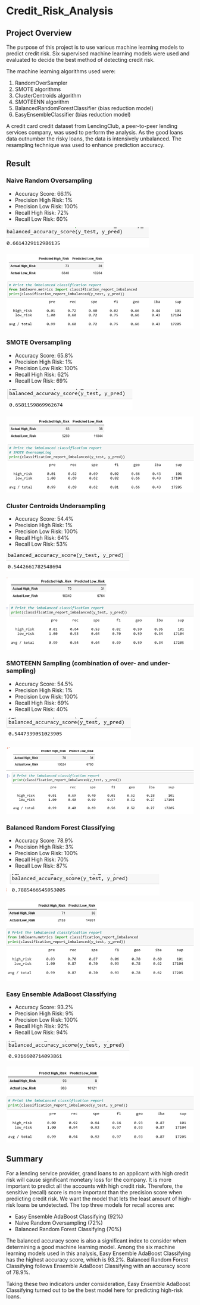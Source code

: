 # Credit_Risk_Analysis

## Project Overview
The purpose of this project is to use various machine learning models to predict credit risk. 
Six supervised machine learning models were used and evaluated to decide the best method of detecting credit risk. 

The machine learning algorithms used were:

1.	RandomOverSampler 
2.	SMOTE algorithms 
3.	ClusterCentroids algorithm 
4.	SMOTEENN algorithm 
5.	BalancedRandomForestClassifier (bias reduction model) 
6.	EasyEnsembleClassifier (bias reduction model)

A credit card credit dataset from LendingClub, a peer-to-peer lending services company, was used to perform the analysis. As the good loans data outnumber the risky loans, the data is intensively unbalanced. The resampling technique was used to enhance prediction accuracy. 

## Result

### Naive Random Oversampling
- Accuracy Score: 66.1%
- Precision High Risk: 1%
- Precision Low Risk: 100%
- Recall High Risk: 72%
- Recall Low Risk: 60%

![Random Oversampling Accuracy Score](https://github.com/Wuyang080510/Credit_Risk_Analysis/blob/main/image/RandomOversamplerAccuracyScore.png)

![Random Oversampling Confusion Matrix and Classification Report](https://github.com/Wuyang080510/Credit_Risk_Analysis/blob/main/image/RamdomOverSamplerConfusionMatrixandClassificationReport.png)

### SMOTE Oversampling
- Accuracy Score: 65.8%
- Precision High Risk: 1%
- Precision Low Risk: 100%
- Recall High Risk: 62%
- Recall Low Risk: 69%

![SMOTE Accuracy Score](https://github.com/Wuyang080510/Credit_Risk_Analysis/blob/main/image/SMOTEOversamplingAccuracyScore.png)

![SMOTE Confusion Matrix and Classification Report](https://github.com/Wuyang080510/Credit_Risk_Analysis/blob/main/image/SMOTEOversamplingConfusionMatrixand%20ClassificationReport.png)

### Cluster Centroids Undersampling
- Accuracy Score: 54.4%
- Precision High Risk: 1%
- Precision Low Risk: 100%
- Recall High Risk: 64%
- Recall Low Risk: 53%

![Cluster Centroids Accuracy Score](https://github.com/Wuyang080510/Credit_Risk_Analysis/blob/main/image/ClusterCentroidAccuracyScore.png)

![Cluster Centroids Confusion Matrix and Classification Report](https://github.com/Wuyang080510/Credit_Risk_Analysis/blob/main/image/ClusterCentroidConfusionMatrixandClassficationReport.png)

### SMOTEENN Sampling (combination of over- and under-sampling)
- Accuracy Score: 54.5%
- Precision High Risk: 1%
- Precision Low Risk: 100%
- Recall High Risk: 69%
- Recall Low Risk: 40%

![SMOTEENN Accuracy Score](https://github.com/Wuyang080510/Credit_Risk_Analysis/blob/main/image/smoteennAccuracyScore.png)

![SMOTEENN Confusion Matrix and Classification Report](https://github.com/Wuyang080510/Credit_Risk_Analysis/blob/main/image/smotennConfusionMatrixandClassficationReport.png)

### Balanced Random Forest Classifying
- Accuracy Score: 78.9%
- Precision High Risk: 3%
- Precision Low Risk: 100%
- Recall High Risk: 70%
- Recall Low Risk: 87%

![Balanced Random Forest Accuracy Score](https://github.com/Wuyang080510/Credit_Risk_Analysis/blob/main/image/BalancedRandomForestAccuracyScore.png)

![Balanced Random Forest Confusion Matrix and Classification Report](https://github.com/Wuyang080510/Credit_Risk_Analysis/blob/main/image/BalancedRandomForestConfusionMatrixandClassificationReport.png)

### Easy Ensemble AdaBoost Classifying 
- Accuracy Score: 93.2%
- Precision High Risk: 9%
- Precision Low Risk: 100%
- Recall High Risk: 92%
- Recall Low Risk: 94%

![Ensemble Accuracy Score](https://github.com/Wuyang080510/Credit_Risk_Analysis/blob/main/image/EnsembleClassifierAccuracyScore.png)

![Ensemble Confusion Matrix and Classification Report](https://github.com/Wuyang080510/Credit_Risk_Analysis/blob/main/image/EnsembleCassifierConfusionMatrixandClassificationReport.png)

## Summary
For a lending service provider, grand loans to an applicant with high credit risk will cause significant monetary loss for the company. It is more important to predict all the accounts with high credit risk. Therefore, the sensitive (recall) score is more important than the precision score when predicting credit risk. We want the model that lets the least amount of high-risk loans be undetected. 
The top three models for recall scores are:
- Easy Ensemble AdaBoost Classifying (92%)
- Naive Random Oversampling (72%)
- Balanced Random Forest Classifying (70%)

The balanced accuracy score is also a significant index to consider when determining a good machine learning model. Among the six machine learning models used in this analysis, Easy Ensemble AdaBoost Classifying has the highest accuracy score, which is 93.2%. Balanced Random Forest Classifying follows Ensemble AdaBoost Classifying with an accuracy score of 78.9%. 

Taking these two indicators under consideration, Easy Ensemble AdaBoost Classifying turned out to be the best model here for predicting high-risk loans.
